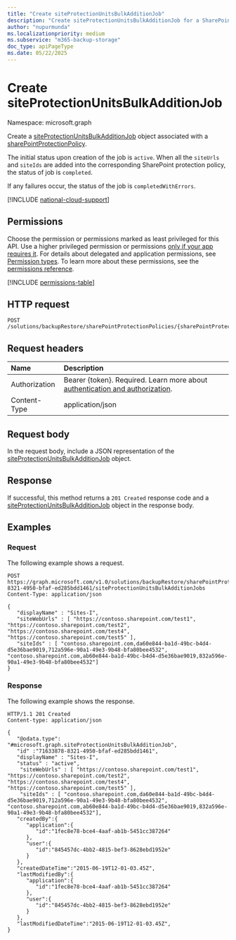 ```yaml
---
title: "Create siteProtectionUnitsBulkAdditionJob"
description: "Create siteProtectionUnitsBulkAdditionJob for a SharePoint protection policy."
author: "nupurmunda"
ms.localizationpriority: medium
ms.subservice: "m365-backup-storage"
doc_type: apiPageType
ms.date: 05/22/2025
---
```


# Create siteProtectionUnitsBulkAdditionJob

Namespace: microsoft.graph

Create a [siteProtectionUnitsBulkAdditionJob](../resources/siteprotectionunitsbulkadditionjob.md) object associated with a [sharePointProtectionPolicy](../resources/sharepointprotectionpolicy.md).

The initial status upon creation of the job is `active`. When all the `siteUrls` and `siteIds` are added into the corresponding SharePoint protection policy, the status of job is `completed`.

If any failures occur, the status of the job is `completedWithErrors`.

[!INCLUDE [national-cloud-support](../../includes/global-only.md)]

## Permissions

Choose the permission or permissions marked as least privileged for this API. Use a higher privileged permission or permissions [only if your app requires it](/graph/permissions-overview#best-practices-for-using-microsoft-graph-permissions). For details about delegated and application permissions, see [Permission types](/graph/permissions-overview#permission-types). To learn more about these permissions, see the [permissions reference](/graph/permissions-reference).

<!-- { "blockType": "permissions", "name": "siteprotectionunitsbulkadditionjobs_post" } -->
[!INCLUDE [permissions-table](../includes/permissions/siteprotectionunitsbulkadditionjobs-post-permissions.md)]

## HTTP request

<!-- {
  "blockType": "ignored"
}
-->
``` http
POST   /solutions/backupRestore/sharePointProtectionPolicies/{sharePointProtectionPolicyId}/siteProtectionUnitsBulkAdditionJobs
```

## Request headers

|Name|Description|
|:---|:---|
|Authorization|Bearer {token}. Required. Learn more about [authentication and authorization](/graph/auth/auth-concepts).|
|Content-Type|application/json|

## Request body

In the request body, include a JSON representation of the [siteProtectionUnitsBulkAdditionJob](../resources/siteprotectionunitsbulkadditionjob.md) object.

## Response

If successful, this method returns a `201 Created` response code and a [siteProtectionUnitsBulkAdditionJob](../resources/siteprotectionunitsbulkadditionjob.md) object in the response body.

## Examples

### Request

The following example shows a request.

<!-- {
  "blockType": "request",
  "name": "siteprotectionunitsbulkadditionjobs_post"
}
-->

```http
POST https://graph.microsoft.com/v1.0/solutions/backupRestore/sharePointProtectionPolicies/71633878-8321-4950-bfaf-ed285bdd1461/siteProtectionUnitsBulkAdditionJobs 
Content-Type: application/json

{
   "displayName" : "Sites-I",
   "siteWebUrls" : [ "https://contoso.sharepoint.com/test1", "https://contoso.sharepoint.com/test2", "https://contoso.sharepoint.com/test4", "https://contoso.sharepoint.com/test5" ],
   "siteIds" : [ "contoso.sharepoint.com,da60e844-ba1d-49bc-b4d4-d5e36bae9019,712a596e-90a1-49e3-9b48-bfa80bee4532", "contoso.sharepoint.com,ab60e844-ba1d-49bc-b4d4-d5e36bae9019,832a596e-90a1-49e3-9b48-bfa80bee4532"]
}

```

### Response

The following example shows the response.
<!-- {
  "blockType": "response",
  "truncated": true,
  "@odata.type": "microsoft.graph.siteProtectionUnitsBulkAdditionJob"
}
-->
``` http
HTTP/1.1 201 Created
Content-type: application/json

{
   "@odata.type": "#microsoft.graph.siteProtectionUnitsBulkAdditionJob",
   "id" :"71633878-8321-4950-bfaf-ed285bdd1461",
   "displayName" : "Sites-I",
   "status" : "active",
    "siteWebUrls" : [ "https://contoso.sharepoint.com/test1", "https://contoso.sharepoint.com/test2", "https://contoso.sharepoint.com/test4", "https://contoso.sharepoint.com/test5" ],
    "siteIds" : [ "contoso.sharepoint.com,da60e844-ba1d-49bc-b4d4-d5e36bae9019,712a596e-90a1-49e3-9b48-bfa80bee4532", "contoso.sharepoint.com,ab60e844-ba1d-49bc-b4d4-d5e36bae9019,832a596e-90a1-49e3-9b48-bfa80bee4532"],
   "createdBy":{
      "application":{
         "id":"1fec8e78-bce4-4aaf-ab1b-5451cc387264"
      },
      "user":{
         "id":"845457dc-4bb2-4815-bef3-8628ebd1952e"
      }
   },
   "createdDateTime":"2015-06-19T12-01-03.45Z",
   "lastModifiedBy":{
      "application":{
         "id":"1fec8e78-bce4-4aaf-ab1b-5451cc387264"
      },
      "user":{
         "id":"845457dc-4bb2-4815-bef3-8628ebd1952e"
      }
   },
   "lastModifiedDateTime":"2015-06-19T12-01-03.45Z",
}
```
